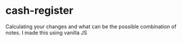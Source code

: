 # cash-register

Calculating your changes and what can be the possible combination of notes. I made this using vanilla JS
